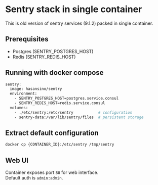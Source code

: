 # Sentry stack in single container

This is old version of sentry services (9.1.2) packed in single container.  

## Prerequisites

* Postgres (SENTRY_POSTGRES_HOST)
* Redis (SENTRY_REDIS_HOST)

## Running with docker compose
```bash
sentry:
  image: hasansino/sentry
  environment:
    - SENTRY_POSTGRES_HOST=postgres.service.consul
    - SENTRY_REDIS_HOST=redis.service.consul
  volumes:
    - ./etc/sentry:/etc/sentry           # configuration
    - sentry-data:/var/lib/sentry/files  # persistent storage
```

## Extract default configuration

```bash
docker cp {CONTAINER_ID}:/etc/sentry /tmp/sentry
```

## Web UI

Container exposes port `80` for web interface.  
Default auth is `admin:admin`.  

